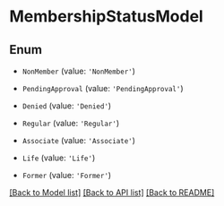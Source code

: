 # MembershipStatusModel


## Enum

* `NonMember` (value: `'NonMember'`)

* `PendingApproval` (value: `'PendingApproval'`)

* `Denied` (value: `'Denied'`)

* `Regular` (value: `'Regular'`)

* `Associate` (value: `'Associate'`)

* `Life` (value: `'Life'`)

* `Former` (value: `'Former'`)

[[Back to Model list]](../README.md#documentation-for-models) [[Back to API list]](../README.md#documentation-for-api-endpoints) [[Back to README]](../README.md)
